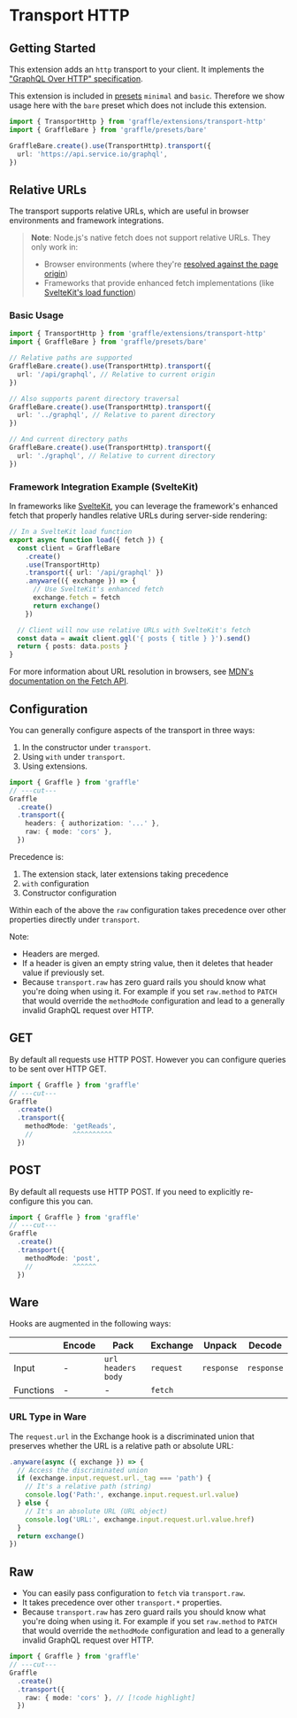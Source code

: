 # Transport HTTP

<!--@include: @/_snippets/example-links/transport-http.md-->

## Getting Started

This extension adds an `http` transport to your client. It implements the ["GraphQL Over HTTP" specification](https://github.com/graphql/graphql-over-http).

This extension is included in [presets](../../../website/content/guides/20_core/presets.md) `minimal` and `basic`. Therefore we show usage here with the `bare` preset which does not include this extension.

```ts
import { TransportHttp } from 'graffle/extensions/transport-http'
import { GraffleBare } from 'graffle/presets/bare'

GraffleBare.create().use(TransportHttp).transport({
  url: 'https://api.service.io/graphql',
})
```

## Relative URLs

The transport supports relative URLs, which are useful in browser environments and framework integrations.

> **Note**: Node.js's native fetch does not support relative URLs. They only work in:
>
> - Browser environments (where they're [resolved against the page origin](https://developer.mozilla.org/en-US/docs/Web/API/Request/Request#url))
> - Frameworks that provide enhanced fetch implementations (like [SvelteKit's load function](https://kit.svelte.dev/docs/load#making-fetch-requests))

### Basic Usage

```ts
import { TransportHttp } from 'graffle/extensions/transport-http'
import { GraffleBare } from 'graffle/presets/bare'

// Relative paths are supported
GraffleBare.create().use(TransportHttp).transport({
  url: '/api/graphql', // Relative to current origin
})

// Also supports parent directory traversal
GraffleBare.create().use(TransportHttp).transport({
  url: '../graphql', // Relative to parent directory
})

// And current directory paths
GraffleBare.create().use(TransportHttp).transport({
  url: './graphql', // Relative to current directory
})
```

### Framework Integration Example (SvelteKit)

In frameworks like [SvelteKit](https://kit.svelte.dev), you can leverage the framework's enhanced fetch that properly handles relative URLs during server-side rendering:

```ts
// In a SvelteKit load function
export async function load({ fetch }) {
  const client = GraffleBare
    .create()
    .use(TransportHttp)
    .transport({ url: '/api/graphql' })
    .anyware(({ exchange }) => {
      // Use SvelteKit's enhanced fetch
      exchange.fetch = fetch
      return exchange()
    })

  // Client will now use relative URLs with SvelteKit's fetch
  const data = await client.gql('{ posts { title } }').send()
  return { posts: data.posts }
}
```

For more information about URL resolution in browsers, see [MDN's documentation on the Fetch API](https://developer.mozilla.org/en-US/docs/Web/API/Fetch_API/Using_Fetch#supplying_request_options).

## Configuration

You can generally configure aspects of the transport in three ways:

1. In the constructor under `transport`.
2. Using `with` under `transport`.
3. Using extensions.

```ts twoslash
import { Graffle } from 'graffle'
// ---cut---
Graffle
  .create()
  .transport({
    headers: { authorization: '...' },
    raw: { mode: 'cors' },
  })
```

Precedence is:

1. The extension stack, later extensions taking precedence
2. `with` configuration
3. Constructor configuration

Within each of the above the `raw` configuration takes precedence over other properties directly under `transport`.

Note:

- Headers are merged.
- If a header is given an empty string value, then it deletes that header value if previously set.
- Because `transport.raw` has zero guard rails you should know what you're doing when using it. For example if you set `raw.method` to `PATCH` that would override the `methodMode` configuration and lead to a generally invalid GraphQL request over HTTP.

## GET

<!--@include: @/_snippets/example-links/method-get.md-->

By default all requests use HTTP POST. However you can configure queries to be sent over HTTP GET.

```ts twoslash
import { Graffle } from 'graffle'
// ---cut---
Graffle
  .create()
  .transport({
    methodMode: 'getReads',
    //          ^^^^^^^^^^
  })
```

## POST

By default all requests use HTTP POST. If you need to explicitly re-configure this you can.

```ts twoslash
import { Graffle } from 'graffle'
// ---cut---
Graffle
  .create()
  .transport({
    methodMode: 'post',
    //          ^^^^^^
  })
```

## Ware

<!--@include: @/_snippets/example-links/transport-http_extension.md-->

Hooks are augmented in the following ways:

|           | Encode | Pack                   | Exchange  | Unpack     | Decode     |
| --------- | ------ | ---------------------- | --------- | ---------- | ---------- |
| Input     | -      | `url` `headers` `body` | `request` | `response` | `response` |
| Functions | -      | -                      | `fetch`   |            |            |

### URL Type in Ware

The `request.url` in the Exchange hook is a discriminated union that preserves whether the URL is a relative path or absolute URL:

```ts
.anyware(async ({ exchange }) => {
  // Access the discriminated union
  if (exchange.input.request.url._tag === 'path') {
    // It's a relative path (string)
    console.log('Path:', exchange.input.request.url.value)
  } else {
    // It's an absolute URL (URL object)
    console.log('URL:', exchange.input.request.url.value.href)
  }
  return exchange()
})
```

## Raw

<!--@include: @/_snippets/example-links/transport-http_raw.md-->

- You can easily pass configuration to `fetch` via `transport.raw`.
- It takes precedence over other `transport.*` properties.
- Because `transport.raw` has zero guard rails you should know what you're doing when using it. For example if you set `raw.method` to `PATCH` that would override the `methodMode` configuration and lead to a generally invalid GraphQL request over HTTP.

```ts twoslash
import { Graffle } from 'graffle'
// ---cut---
Graffle
  .create()
  .transport({
    raw: { mode: 'cors' }, // [!code highlight]
  })
```
